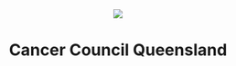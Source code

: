 <div style="display: flex; flex-direction: column; align-items: center; justify-content: center;">
    <img src="https://cancerqld.org.au/content/themes/ccq/library/images/ccq-logo.png"/>
    <h1>Cancer Council Queensland</h1>
</div>
